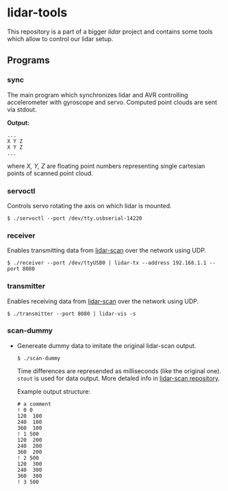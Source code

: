 # lidar-tools

This repository is a part of a bigger *lidar* project and contains some tools which allow to control our lidar setup.

## Programs

### sync

The main program which synchronizes lidar and AVR controlling accelerometer with gyroscope and servo. Computed point clouds are sent via stdout.

**Output:**

```
...
X Y Z
X Y Z
...
```

where *X, Y, Z* are floating point numbers representing single cartesian points of scanned point cloud. 

### servoctl

Controls servo rotating the axis on which lidar is mounted.

`$ ./servoctl --port /dev/tty.usbserial-14220`

### receiver

Enables transmitting data from [lidar-scan](https://github.com/knei-knurow/lidar-scan) over the network using UDP.

`$ ./receiver --port /dev/ttyUSB0 | lidar-tx --address 192.168.1.1 --port 8080`

### transmitter

Enables receiving data from [lidar-scan](https://github.com/knei-knurow/lidar-scan) over the network using UDP.

`$ ./transmitter --port 8080 | lidar-vis -s`

### scan-dummy

- Genereate dummy data to imitate the original lidar-scan output.

  `$ ./scan-dummy`

  Time differences are represended as milliseconds (like the original one). `stout` is used for data output. More detaled info in [lidar-scan repository](https://github.com/knei-knurow/lidar-scan#point-cloud-output). 

  Example output structure:

  ```
  # a comment
  ! 0 0
  120  100
  240  100
  360  100
  ! 1 500
  120  200
  240  200
  360  200
  ! 2 500
  120  300
  240  300
  360  300
  ! 3 500
  ```

